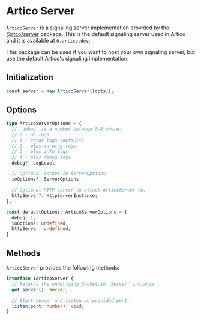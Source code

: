 # Artico Server

`ArticoServer` is a signaling server implementation provided by the [@rtco/server](https://www.npmjs.com/package/@rtco/server) package.
This is the default signaling server used in Artico and it is available at `0.artico.dev`.

This package can be used if you want to host your own signaling server, but use the default Artico's signaling implementation.

## Initialization

```ts
const server = new ArticoServer([opts]);
```

## Options

```ts
type ArticoServerOptions = {
  // `debug` is a number between 0-4 where:
  // 0 - no logs
  // 1 - error logs (default)
  // 2 - plus warning logs
  // 3 - plus info logs
  // 4 - plus debug logs
  debug?: LogLevel;

  // Optional Socket.io ServerOptions.
  ioOptions?: ServerOptions;

  // Optional HTTP server to attach ArticoServer to.
  httpServer?: HttpServerInstance;
};

const defaultOptions: ArticoServerOptions = {
  debug: 1,
  ioOptions: undefined,
  httpServer: undefined,
}
```

## Methods

`ArticoServer` provides the following methods:

```ts
interface IArticoServer {
  // Returns the underlying Socket.io `Server` instance.
  get server(): Server;

  // Start server and listen on provided port.
  listen(port: number): void;
}
```
